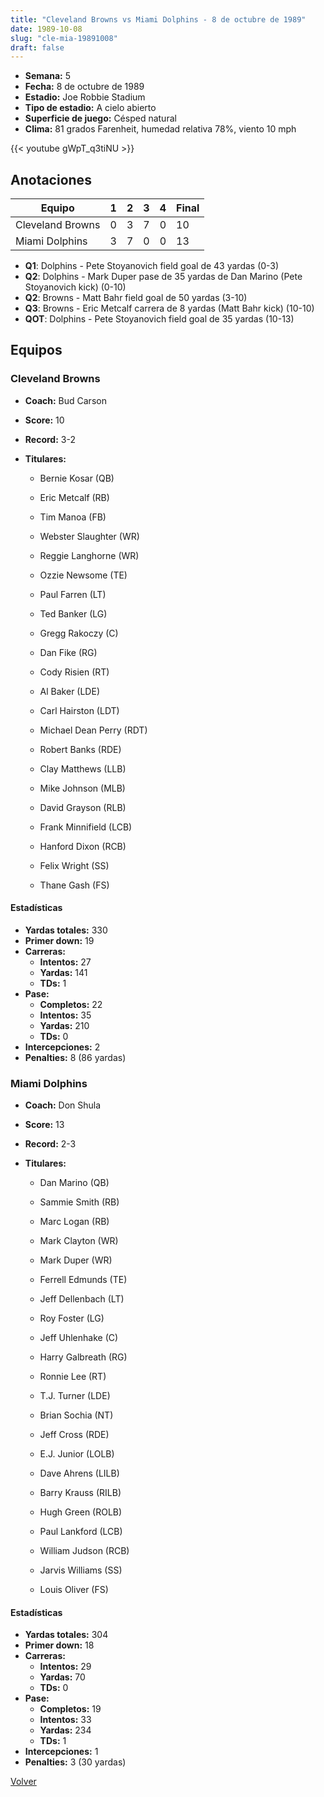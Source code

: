 ```yaml
---
title: "Cleveland Browns vs Miami Dolphins - 8 de octubre de 1989"
date: 1989-10-08
slug: "cle-mia-19891008"
draft: false
---
```


- **Semana:** 5
- **Fecha:** 8 de octubre de 1989
- **Estadio:** Joe Robbie Stadium
- **Tipo de estadio:** A cielo abierto
- **Superficie de juego:** Césped natural
- **Clima:** 81 grados Farenheit, humedad relativa 78%, viento 10 mph


{{< youtube gWpT_q3tiNU >}}


## Anotaciones
| Equipo | 1 | 2 | 3 | 4 | Final |
|--------|---|---|---|---|-------|
| Cleveland Browns  | 0 | 3 | 7 | 0  | 10 |
| Miami Dolphins  | 3 | 7 | 0 | 0  | 13 |
- **Q1**: Dolphins - Pete Stoyanovich field goal de 43 yardas (0-3)
- **Q2**: Dolphins - Mark Duper pase de 35 yardas de Dan Marino (Pete Stoyanovich kick) (0-10)
- **Q2**: Browns - Matt Bahr field goal de 50 yardas (3-10)
- **Q3**: Browns - Eric Metcalf carrera de 8 yardas (Matt Bahr kick) (10-10)
- **QOT**: Dolphins - Pete Stoyanovich field goal de 35 yardas (10-13)


## Equipos


### Cleveland Browns
* **Coach:** Bud Carson
* **Score:** 10
* **Record:** 3-2
* **Titulares:** 

  * Bernie Kosar (QB) 

  * Eric Metcalf (RB) 

  * Tim Manoa (FB) 

  * Webster Slaughter (WR) 

  * Reggie Langhorne (WR) 

  * Ozzie Newsome (TE) 

  * Paul Farren (LT) 

  * Ted Banker (LG) 

  * Gregg Rakoczy (C) 

  * Dan Fike (RG) 

  * Cody Risien (RT) 

  * Al Baker (LDE) 

  * Carl Hairston (LDT) 

  * Michael Dean Perry (RDT) 

  * Robert Banks (RDE) 

  * Clay Matthews (LLB) 

  * Mike Johnson (MLB) 

  * David Grayson (RLB) 

  * Frank Minnifield (LCB) 

  * Hanford Dixon (RCB) 

  * Felix Wright (SS) 

  * Thane Gash (FS) 

#### Estadísticas
* **Yardas totales:** 330
* **Primer down:** 19
* **Carreras:**
  * **Intentos:** 27
  * **Yardas:** 141
  * **TDs:** 1
* **Pase:**
  * **Completos:** 22
  * **Intentos:** 35
  * **Yardas:** 210
  * **TDs:** 0
* **Intercepciones:** 2
* **Penalties:** 8 (86 yardas)

### Miami Dolphins
* **Coach:** Don Shula
* **Score:** 13
* **Record:** 2-3
* **Titulares:** 

  * Dan Marino (QB) 

  * Sammie Smith (RB) 

  * Marc Logan (RB) 

  * Mark Clayton (WR) 

  * Mark Duper (WR) 

  * Ferrell Edmunds (TE) 

  * Jeff Dellenbach (LT) 

  * Roy Foster (LG) 

  * Jeff Uhlenhake (C) 

  * Harry Galbreath (RG) 

  * Ronnie Lee (RT) 

  * T.J. Turner (LDE) 

  * Brian Sochia (NT) 

  * Jeff Cross (RDE) 

  * E.J. Junior (LOLB) 

  * Dave Ahrens (LILB) 

  * Barry Krauss (RILB) 

  * Hugh Green (ROLB) 

  * Paul Lankford (LCB) 

  * William Judson (RCB) 

  * Jarvis Williams (SS) 

  * Louis Oliver (FS) 

#### Estadísticas
* **Yardas totales:** 304
* **Primer down:** 18
* **Carreras:**
  * **Intentos:** 29
  * **Yardas:** 70
  * **TDs:** 0
* **Pase:**
  * **Completos:** 19
  * **Intentos:** 33
  * **Yardas:** 234
  * **TDs:** 1
* **Intercepciones:** 1
* **Penalties:** 3 (30 yardas)


[Volver](/historia/1989)
